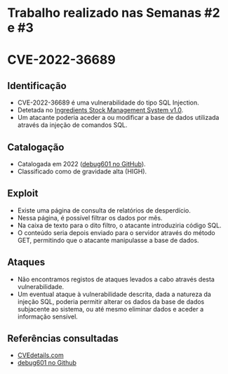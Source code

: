 # Trabalho realizado nas Semanas #2 e #3

# CVE-2022-36689

## Identificação

- CVE-2022-36689 é uma vulnerabilidade do tipo SQL Injection.
- Detetada no [Ingredients Stock Management System v1.0](https://www.sourcecodester.com/php/15364/ingredients-stock-management-system-phpoop-free-source-code.html).
- Um atacante poderia aceder a ou modificar a base de dados utilizada através da injeção de comandos SQL.

## Catalogação

- Catalogada em 2022 ([debug601 no GitHub](https://github.com/debug601/vul-wiki/blob/master/vendors/oretnom23/ingredients-stock-management-system/SQLi-3.md)).
- Classificado como de gravidade alta (HIGH).

## Exploit

- Existe uma página de consulta de relatórios de desperdício.
- Nessa página, é possível filtrar os dados por mês.
- Na caixa de texto para o dito filtro, o atacante introduziria código SQL.
- O conteúdo seria depois enviado para o servidor através do método GET, permitindo que o atacante manipulasse a base de dados.

## Ataques

- Não encontramos registos de ataques levados a cabo através desta vulnerabilidade.
- Um eventual ataque à vulnerabilidade descrita, dada a natureza da injeção SQL, poderia permitir alterar os dados da base de dados subjacente ao sistema, ou até mesmo eliminar dados e aceder a informação sensível.

## Referências consultadas

- [CVEdetails.com](https://www.cvedetails.com/cve/CVE-2022-36689/)
- [debug601 no Github](https://github.com/debug601/vul-wiki/blob/master/vendors/oretnom23/ingredients-stock-management-system/SQLi-3.md)
